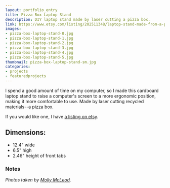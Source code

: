 ```yaml
---
layout: portfolio_entry
title: Pizza Box Laptop Stand
description: DIY laptop stand made by laser cutting a pizza box.
link: https://www.etsy.com/listing/202511348/laptop-stand-made-from-a-pizza-box
images:
- pizza-box-laptop-stand-0.jpg
- pizza-box-laptop-stand-1.jpg
- pizza-box-laptop-stand-2.jpg
- pizza-box-laptop-stand-3.jpg
- pizza-box-laptop-stand-4.jpg
- pizza-box-laptop-stand-5.jpg
thumbnail: pizza-box-laptop-stand-sm.jpg
categories:
- projects
- featuredprojects
---
```


I spend a good amount of time on my computer, so I made this cardboard laptop stand to raise a computer's screen to a more ergonomic position, making it more comfortable to use. Made by laser cutting recycled materials--a pizza box.

If you would like one, I have [a listing on etsy](https://www.etsy.com/listing/202511348/laptop-stand-made-from-a-pizza-box).

## Dimensions:
 * 12.4" wide
 * 6.5" high
 * 2.46" height of front tabs


### Notes
*Photos taken by [Molly McLeod](http://mollymcleod.com/).*
